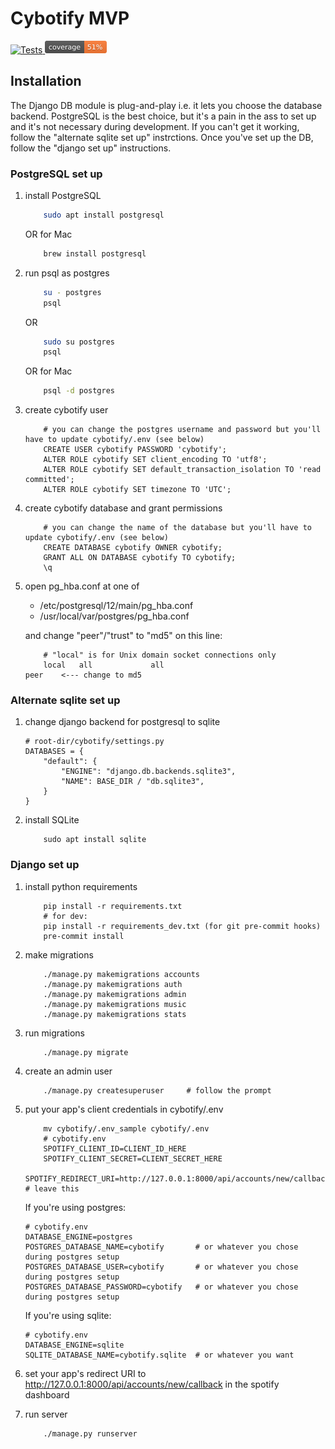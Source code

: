 # Cybotify MVP
<div>
  <a href="https://github.com/fpringle/cybotify_mvp/actions/workflows/push_tests.yml">
    <img src="https://github.com/fpringle/cybotify_mvp/actions/workflows/push_tests.yml/badge.svg" height="20" alt="Tests" title="Tests">
  </a>
  <a href="https://github.com/fpringle/cybotify_mvp/actions/workflows/push_tests.yml">
    <img src="images/coverage.svg" height="20" alt="Test coverage" title="Test coverage">
  </a>
</div>


## Installation

The Django DB module is plug-and-play i.e. it lets you choose the database backend.
PostgreSQL is the best choice, but it's a pain in the ass to set up and it's not
necessary during development. If you can't get it working, follow the "alternate
sqlite set up" instrctions. Once you've set up the DB, follow the "django set up"
instructions.


### PostgreSQL set up

1. install PostgreSQL

    ```bash
        sudo apt install postgresql
    ```
    OR for Mac
    ```bash
        brew install postgresql
    ```
2. run psql as postgres
    ```bash
        su - postgres
        psql
    ```
    OR
    ```bash
        sudo su postgres
        psql
    ```
    OR for Mac
    ```bash
        psql -d postgres
    ```

3. create cybotify user
    ```psql
        # you can change the postgres username and password but you'll have to update cybotify/.env (see below)
        CREATE USER cybotify PASSWORD 'cybotify';
        ALTER ROLE cybotify SET client_encoding TO 'utf8';
        ALTER ROLE cybotify SET default_transaction_isolation TO 'read committed';
        ALTER ROLE cybotify SET timezone TO 'UTC';
    ```

4. create cybotify database and grant permissions
    ```psql
        # you can change the name of the database but you'll have to update cybotify/.env (see below)
        CREATE DATABASE cybotify OWNER cybotify;
        GRANT ALL ON DATABASE cybotify TO cybotify;
        \q
    ```

5. open pg_hba.conf at one of
    - /etc/postgresql/12/main/pg_hba.conf
    - /usr/local/var/postgres/pg_hba.conf

    and change "peer"/"trust" to "md5" on this line:
    ```
        # "local" is for Unix domain socket connections only
        local   all             all                                     peer    <--- change to md5
    ```

### Alternate sqlite set up

1. change django backend for postgresql to sqlite
    ```
    # root-dir/cybotify/settings.py
    DATABASES = {
        "default": {
            "ENGINE": "django.db.backends.sqlite3",
            "NAME": BASE_DIR / "db.sqlite3",
        }
    }

    ```
2. install SQLite
    ```
        sudo apt install sqlite
    ```


### Django set up

1. install python requirements
    ```
        pip install -r requirements.txt
        # for dev:
        pip install -r requirements_dev.txt (for git pre-commit hooks)
        pre-commit install
    ```

2. make migrations
    ```
        ./manage.py makemigrations accounts
        ./manage.py makemigrations auth
        ./manage.py makemigrations admin
        ./manage.py makemigrations music
        ./manage.py makemigrations stats
    ```

3. run migrations
    ```
        ./manage.py migrate
    ```

4. create an admin user
    ```
        ./manage.py createsuperuser     # follow the prompt
    ```

5. put your app's client credentials in cybotify/.env
    ```
        mv cybotify/.env_sample cybotify/.env
        # cybotify.env
        SPOTIFY_CLIENT_ID=CLIENT_ID_HERE
        SPOTIFY_CLIENT_SECRET=CLIENT_SECRET_HERE
        SPOTIFY_REDIRECT_URI=http://127.0.0.1:8000/api/accounts/new/callback    # leave this
    ```

    If you're using postgres:
    ```
    # cybotify.env
    DATABASE_ENGINE=postgres
    POSTGRES_DATABASE_NAME=cybotify       # or whatever you chose during postgres setup
    POSTGRES_DATABASE_USER=cybotify       # or whatever you chose during postgres setup
    POSTGRES_DATABASE_PASSWORD=cybotify   # or whatever you chose during postgres setup
    ```

    If you're using sqlite:
    ```
    # cybotify.env
    DATABASE_ENGINE=sqlite
    SQLITE_DATABASE_NAME=cybotify.sqlite  # or whatever you want
    ```

6. set your app's redirect URI to http://127.0.0.1:8000/api/accounts/new/callback in the spotify dashboard

7. run server
    ```
        ./manage.py runserver
    ```
